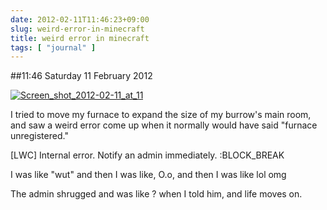 ```yaml
---
date: 2012-02-11T11:46:23+09:00
slug: weird-error-in-minecraft
title: weird error in minecraft
tags: [ "journal" ]
---
```


##11:46 Saturday 11 February 2012

[![Screen_shot_2012-02-11_at_11](https://getfile6.posterous.com/getfile/files.posterous.com/temp-2012-02-10/hrGilyadEmldGDfychkHkJojbitgqCBxsscntECyDDtnCfrscBzmlCdoIFGl/Screen_shot_2012-02-11_at_11.33.35_AM.png.scaled500.png)](https://getfile3.posterous.com/getfile/files.posterous.com/temp-2012-02-10/hrGilyadEmldGDfychkHkJojbitgqCBxsscntECyDDtnCfrscBzmlCdoIFGl/Screen_shot_2012-02-11_at_11.33.35_AM.png.scaled1000.png)

I tried to move my furnace to expand the size of my burrow's main room, and saw a weird error come up when it normally would have said "furnace unregistered."

 

[LWC] Internal error. Notify an admin immediately. :BLOCK_BREAK

 

I was like "wut" and then I was like, O.o, and then I was like lol omg

 

The admin shrugged and was like ? when I told him, and life moves on.

 
